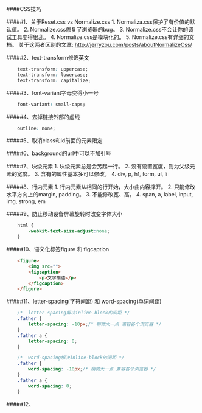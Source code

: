 ####CSS技巧

#####1、关于Reset.css vs Normalize.css
    1. Normaliza.css保护了有价值的默认值。
    2. Normalize.css修复了浏览器的bug。
    3. Normalize.css不会让你的调试工具变得很乱。
    4. Normalize.css是模块化的。
    5. Normalize.css有详细的文档。
    关于这两者区别的文章: http://jerryzou.com/posts/aboutNormalizeCss/

#####2、text-transform修饰英文
```css
    text-transform: uppercase;
    text-transform: lowercase;
    text-transform: capitalize;
```

#####3、font-variant字母变得小一号
```css
    font-variant: small-caps;
```

#####4、去掉链接外部的虚线
```css
    outline: none;
```

#####5、取消class和id前面的元素限定

#####6、background的url中可以不加引号

#####7、块级元素
    1. 块级元素总是会另起一行。
    2. 没有设置宽度，则为父级元素的宽度。
    3. 含有的属性基本多可以修改。
    4. div, p, h1, form, ul, li

#####8、行内元素
    1. 行内元素从相同的行开始，大小由内容撑开。
    2. 只能修改水平方向上的margin, padding。
    3. 不能修改宽、高。
    4. span, a, label, input, img, strong, em

#####9、防止移动设备屏幕旋转时改变字体大小
```CSS
	html {
		-webkit-text-size-adjust:none;
	}
```

#####10、语义化标签figure 和 figcaption
```HTML
	<figure>
		<img src="">
		<figcaption>
			<p>文字描述</p>
		</figcaption>
	</figure>
```

#####11、letter-spacing(字符间距) 和 word-spacing(单词间距)
```CSS
	/*  letter-spacing解决inline-block的间距 */
	.father {
		letter-spacing: -10px;/* 稍微大一点 兼容各个浏览器 */
	}
	.father a {
		letter-spacing: 0;
	}

	/*  word-spacing解决inline-block的间距 */
	.father {
		word-spacing: -10px;/* 稍微大一点 兼容各个浏览器 */
	}
	.father a {
		word-spacing: 0;
	}

```

#####12、

